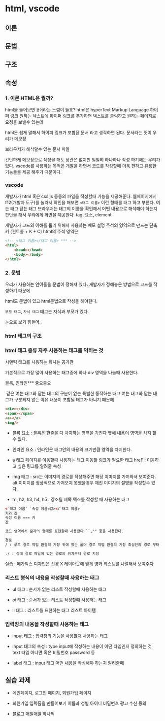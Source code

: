 # html, vscode

## 이론
## 문법
## 구조
## 속성

### 1. 이론 HTML은 뭘까?
html을 들어보면 `용어`라는 느낌이 들죠?
html은 hyperText Markup Language 하이퍼 링크
원하는 텍스트에 하이퍼 링크를 추가하면 텍스트를 클릭하고 원하는 페이지로 요청을 보낼수 있는데

html은 쉽게 말해서 하이퍼 링크가 포함된 문서 라고 생각하면 된다.
문서라는 뜻이 우리가 메모장

브라우저가 해석할수 있는 문서 파일

간단하게 메모장으로 작성을 해도 상관은 없지만 일일히 하나하나 작성 하기에는 무리가 있다. vscode를 사용하는 목적은 개발을 하면서 코드를 작성할때
더욱 편하고 유용한 기능들을 제공 해주기 때문이다.

### vscode
개발자가 html 혹은 css js 등등의 파일을 작성할때 기능을 제공해준다.
웹페이지에서 f12(개발자 도구)를 눌러서 확인을 해보면
`<태그 이름>` 이런 형태를 태그 하고 부른다.
여는 태그 닫는 태그
브라우저는 태그의 이름을 확인해서 어떤 내용으로 해석해야 하는지 판단을 해서 우리에게 화면을 제공한다.
tag, 요소, element

개발자가 코드의 이해를 돕기 위해서 사용하는 메모 설명
주석의 영역으로 만드는 단축키 (컨트롤 + K + C)
html의 주석 영역은 <!-- 내용 -->
```html
<!-- <태그 이름></태그 이름> *** -->
<html>
    <head></head>
    <body></body>
</html>
```

### 2. 문법
우리가 사용하는 언어들을 문법이 정해져 있다.
개발자가 정해놓은 방법으로 코드를 작성하기 때문에

html도 문법이 있고 html문법으로 작성을 해야한다.

`부모 태그`, `자식 태그`
태그는 자식과 부모가 있다.
<!-- 
     <태그 이름> <자식 태그> </자식 태그> </태그 이름>
 -->
 눈으로 보기 힘들어..
 <!-- 
     <태그 이름>
        <자식 태그> </자식 태그>
    </태그 이름>
 -->

 ### html 태그의 구조

 <!-- 
 <!DOCTYPE html> : 문서의 형식을 html5를 사용한다는 뜻 (시멘틱 태그)
 <html lang="en"> : html 문서라는 내용이고 lang은 이후 내용 속성이라고 부른다 이후에 나올 내용~
 en은 영문으로 작성된 문서라고 알려주는 것.
 -->

 ### html 태그 종류 자주 사용하는 태그를 익히는 것
 시멘틱 태그를 사용하는 회사는 공기관 

기본적으로 가장 많이 사용하는 태그중에 하나
div 영역을 나눌때 사용한다.

블록, 인라인*** 즁요중요

<img /> 같은 여는 태그와 닫는 태그의 구분이 없는 특별한 동작하는 태그
여는 태그와 닫는 태그가 구분되지 않는 이유 내용이 포함될 태그가 아니기 때문에
```html
<div></div>
<span></span>
<a></a>
<img/>
```

- 블록 요소 : 블록은 한줄을 다 차지하는 영역을 가진다 옆에 내용이 영역을 차지 할수 없다.

- 인라인 요소 : 인라인은 태그안의 내용의 크기만큼 영역을 차지한다.

- a 태그 페이지를 이동할때 사용하는 태그 이동할 링크가 필요한 태그 
   hreF : 이동하고 싶은 링크를 알려줄 속성

- img 태그 : src는 이미지의 경로를 작성해주면 해당 이미지를 가져와서 보여준다. alt 이미지를
정상적으로 가져오지 못했을경우 깨진 이미지의 설명을 작성할수 있다.

- h1, h2, h3, h4, h5 : 강조될 제목 텍스를 작성할 때 사용하는 태그

```html
<`태그 이름` `속성 이름=값></`태그 이름>
키와 값
속성 이름 === 키
값

코드 영역에서 문자의 형태를 표현할때 사용한다 ``,"" 등을 사용한다.

경로
/ : 루트 경로 작업 환경의 가장 위에 있는 폴더 경로 작업 환경의 가장 최상단의 경로 부터 경로를 지정하는 것.

./ : 상대 경로 파일이 있는 경로의 위치부터 경로 지정
```

실습 : 메가박스 디자인은 신경 X 레이아웃에 맞게 영화 리스트를 나열해서 보여주자 

### 리스트 형식의 내용을 작성할때 사용하는 태그

- ul 태그 : 순서가 없는 리스트 작성할때 사용하는 태그

- oi 태그 : 순서가 있는 리스트 작성할때 사용하는 태그

- li 태그 : 리스트를 표현하는 태그 리스트 아이템

### 입력창의 내용을 작성할때 사용하는 태그

- input 태그 : 입력창의 기능을 사용할때 사용하는 태그
- input 태그의 속성 : type input에 작성하는 내용이 어떤 타입인지 정의하는 것 text 타입 아니면 혹은 비밀번호 password 등

- label 태그 : input 태그 어떤 내용을 작성해야 하는지 알려줄때 

## 실습 과제
- 메인페이지, 로그인 페이지, 회원가입 페이지

- 회원가입 입력폼을 만들어보기 이름과 성별 아이디 비밀번호 광고 수신 동의

- 블로그 매일매일 하나씩
